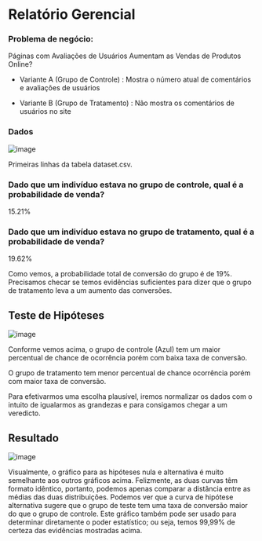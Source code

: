 # Relatório Gerencial

### Problema de negócio: 

Páginas com Avaliações de Usuários Aumentam as Vendas de Produtos Online?

- Variante A (Grupo de Controle) : Mostra o número atual de comentários e avaliações de usuários

- Variante B (Grupo de Tratamento) : Não mostra os comentários de usuários no site

### Dados

![image](https://user-images.githubusercontent.com/119424591/209132604-8e230cfc-ce2c-4e24-aa5b-1bccf53ed8d0.png)

Primeiras linhas da tabela dataset.csv.

### Dado que um indivíduo estava no grupo de controle, qual é a probabilidade de venda?
15.21% 

### Dado que um indivíduo estava no grupo de tratamento, qual é a probabilidade de venda?
19.62%

Como vemos, a probabilidade total de conversão do grupo é de 19%. Precisamos checar se temos evidências suficientes para dizer que o grupo de tratamento leva a um aumento das conversões.

## Teste de Hipóteses

![image](https://user-images.githubusercontent.com/119424591/209661057-2deaa02f-0b20-4294-81ef-e13c17b0f46a.png)

Conforme vemos acima, o grupo de controle (Azul) tem um maior percentual de chance de ocorrência porém com baixa taxa de conversão. 

O grupo de tratamento tem menor percentual de chance ocorrência porém com maior taxa de conversão. 

Para efetivarmos uma escolha plausível, iremos normalizar os dados com o intuito de igualarmos as grandezas e para consigamos chegar a um veredicto.

## Resultado

![image](https://user-images.githubusercontent.com/119424591/209661252-8293ea0c-9005-4f90-8ed3-81ec21d1a17f.png)

Visualmente, o gráfico para as hipóteses nula e alternativa é muito semelhante aos outros gráficos acima. Felizmente, as duas curvas têm formato idêntico, portanto, podemos apenas comparar a distância entre as médias das duas distribuições. Podemos ver que a curva de hipótese alternativa sugere que o grupo de teste tem uma taxa de conversão maior do que o grupo de controle. Este gráfico também pode ser usado para determinar diretamente o poder estatístico; ou seja, temos 99,99% de certeza das evidências mostradas acima.
